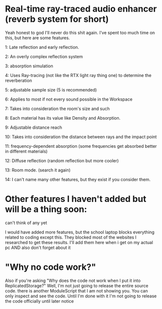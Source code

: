 # Real-time ray-traced audio enhancer (reverb system for short)
Yeah honest to god I'll never do this shit again. 
  I've spent too much time on this, but here are some features.
  
1: Late reflection and early reflection.

2: An overly complex reflection system

3: absorption simulation

4: Uses Ray-tracing (not like the RTX light ray thing one) to determine the reverberation

5: adjustable sample size (5 is recommended)

6: Applies to most if not every sound possible in the Workspace

7: Takes into consideration the room's size and such

8: Each material has its value like Density and Absorption.

9: Adjustable distance reach

10: Takes into consideration the distance between rays and the impact point

11: frequency-dependent absorption (some frequencies get absorbed better in different materials)

12: Diffuse reflection (random reflection but more cooler)

13: Room mode. (search it again)

14: I can't name many other features, but they exist if you consider them.

# Other features I haven't added but will be a thing soon:

can't think of any yet

I would have added more features, but the school laptop blocks everything related to coding except this. They blocked most of the websites I researched to get these results. I'll add them here when i get on my actual pc AND also don't forget about it

# "Why no code work?"

Also if you're asking "Why does the code not work when I put it into ReplicatedStorage?" Well, I'm not just going to release the entire source code. there is another ModuleScript that I am not showing you. You can only inspect and see the code. Until I'm done with it I'm not going to release the code officially until later notice




